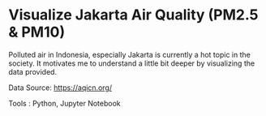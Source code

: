 # Visualize Jakarta Air Quality (PM2.5 & PM10)

Polluted air in Indonesia, especially Jakarta is currently a hot topic in the society. It motivates me to understand a little bit deeper by visualizing the data provided.

Data Source: https://aqicn.org/

Tools      : Python, Jupyter Notebook
